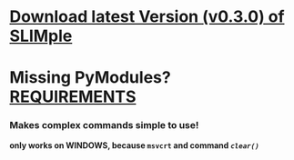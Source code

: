 # [Download latest Version (v0.3.0) of SLIMple](https://github.com/stngo/SLIMple/releases/download/v.0.3.0/slimple.py)

# Missing PyModules? [REQUIREMENTS](https://github.com/stngo/SLIMple/blob/main/SourceCode_Requirements.md)

### Makes complex commands simple to use!
**only works on WINDOWS, because `msvcrt` and command *`clear()`***
